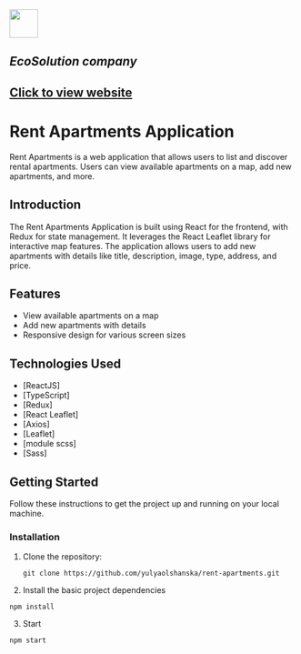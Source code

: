 <img src="" width="50px">

## _EcoSolution company_

## [Click to view website](https://eco-solution.netlify.app/)

# Rent Apartments Application

Rent Apartments is a web application that allows users to list and discover rental apartments. Users can view available apartments on a map, add new apartments, and more.

## Introduction

The Rent Apartments Application is built using React for the frontend, with Redux for state management. It leverages the React Leaflet library for interactive map features. The application allows users to add new apartments with details like title, description, image, type, address, and price.

## Features

- View available apartments on a map
- Add new apartments with details
- Responsive design for various screen sizes

## Technologies Used

- [ReactJS]
- [TypeScript]
- [Redux]
- [React Leaflet]
- [Axios]
- [Leaflet]
- [module scss]
- [Sass]

## Getting Started

Follow these instructions to get the project up and running on your local machine.

### Installation

1. Clone the repository:

   ```code
   git clone https://github.com/yulyaolshanska/rent-apartments.git

   ```

2. Install the basic project dependencies

```code
npm install
```

3. Start

```code
npm start
```
